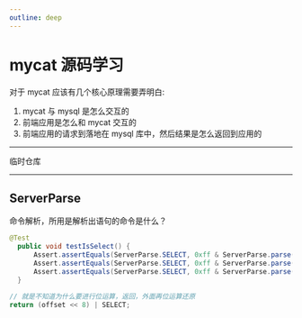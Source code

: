 ```yaml
---
outline: deep
---
```

# mycat 源码学习

对于 mycat 应该有几个核心原理需要弄明白:

1. mycat 与 mysql 是怎么交互的
2. 前端应用是怎么和 mycat 交互的
3. 前端应用的请求到落地在 mysql 库中，然后结果是怎么返回到应用的

---

临时仓库

---

## ServerParse

命令解析，所用是解析出语句的命令是什么？

```java
@Test
  public void testIsSelect() {
      Assert.assertEquals(ServerParse.SELECT, 0xff & ServerParse.parse("select ..."));
      Assert.assertEquals(ServerParse.SELECT, 0xff & ServerParse.parse("SELECT ..."));
      Assert.assertEquals(ServerParse.SELECT, 0xff & ServerParse.parse("sELECt ..."));
  }

// 就是不知道为什么要进行位运算，返回，外面再位运算还原
return (offset << 8) | SELECT;
```
